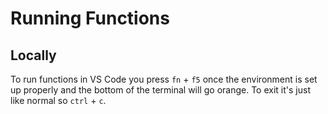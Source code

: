 # Running Functions

## Locally

To run functions in VS Code you press `fn` + `f5` once the environment is set up properly and the bottom of the terminal will go orange.
To exit it's just like normal so `ctrl` + `c`.
